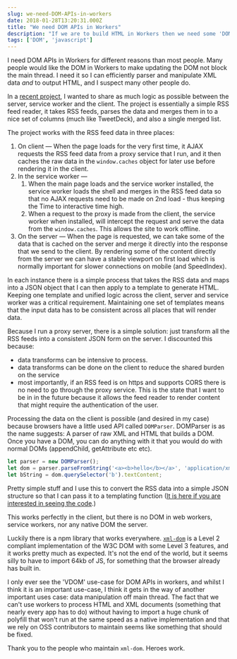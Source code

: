 ```yaml
---
slug: we-need-DOM-APIs-in-workers
date: 2018-01-28T13:20:31.000Z
title: "We need DOM APIs in Workers"
description: "If we are to build HTML in Workers then we need some 'DOM' in them."
tags: ['DOM', 'javascript']
---
```


I need DOM APIs in Workers for different reasons than most people. Many people
would like the DOM in Workers to make updating the DOM not block the main
thread. I need it so I can efficiently parser and manipulate XML data _and_ to
output HTML, and I suspect many other people do.

In a [recent project](https://webgdedeck.com/), I wanted to share as much logic
as possible between the server, service worker and the client. The project is
essentially a simple RSS feed reader, it takes RSS feeds, parses the data and
merges them in to a nice set of columns (much like TweetDeck), and also a single
merged list.

The project works with the RSS feed data in three places:

1. On client &mdash; When the page loads for the very first time, it AJAX
   requests the RSS feed data from a proxy service that I run, and it then
   caches the raw data in the `window.caches` object for later use before
   rendering it in the client.
2. In the service worker &mdash; 
   1. When the main page loads and the service worker installed, the service
      worker loads the shell and merges in the RSS feed data so that no AJAX
      requests need to be made on 2nd load - thus keeping the Time to
      interactive time high.
   1. When a request to the proxy is made from the client, the service worker
      when installed, will intercept the request and serve the data from the
      `window.caches`. This allows the site to work offline.
3. On the server &mdash; When the page is requested, we can take some of the
   data that is cached on the server and merge it directly into the response 
   that we send to the client. By rendering some of the content directly from
   the server we can have a stable viewport on first load which is normally
   important for slower connections on mobile (and SpeedIndex).

In each instance there is a simple process that takes the RSS data and maps into
a JSON object that I can then apply to a template to generate HTML. Keeping one
template and unified logic across the client, server and service worker was a
critical requirement. Maintaining one set of templates means that the input data
has to be consistent across all places that will render data.

Because I run a proxy server, there is a simple solution: just transform all the
RSS feeds into a consistent JSON form on the server. I discounted this because:

* data transforms can be intensive to process.
* data transforms can be done on the client to reduce the shared burden on the
  service
* most importantly, if an RSS feed is on https and supports CORS there is no
  need to go through the proxy service. This is the state that I want to be in
  in the future because it allows the feed reader to render content that might
  require the authentication of the user.

Processing the data on the client is possible (and desired in my case) because
browsers have a little used API called `DOMParser`. DOMParser is as the name
suggests: A parser of raw XML and HTML that builds a DOM. Once you have a DOM,
you can do anything with it that you would do with normal DOMs (appendChild,
getAttribute etc etc).

```javascript
let parser = new DOMParser();
let dom = parser.parseFromString('<a><b>hello</b></a>', 'application/xml');
let bString = dom.querySelector('b').textContent;
```

Pretty simple stuff and I use this to convert the RSS data into a simple JSON
structure so that I can pass it to a templating function ([It is here if you are
interested in seeing the
code](https://github.com/PaulKinlan/webgde-deck/blob/master/src/public/scripts/data/common.js#L98).)

This works perfectly in the client, but there is no DOM in web workers, service
workers, nor any native DOM the server.

Luckily there is a npm library that works everywhere.
[`xml-dom`](https://www.npmjs.com/package/xmldom) is a Level 2 compliant
implementation of the W3C DOM with some Level 3 features, and it works pretty
much as expected. It's not the end of the world, but it seems silly to have to
import 64kb of JS, for something that the browser already has built in.

I only ever see the 'VDOM' use-case for DOM APIs in workers, and whilst I think
it is an important use-case, I think it gets in the way of another important
uses case: data manipulation off main thread. The fact that we can't use workers
to process HTML and XML documents (something that nearly every app has to do)
without having to import a huge chunk of polyfill that won't run at the same
speed as a native implementation and that we rely on OSS contributors to
maintain seems like something that should be fixed.

Thank you to the people who maintain `xml-dom`. Heroes work.